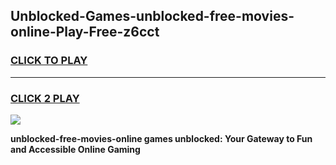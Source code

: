 
## Unblocked-Games-unblocked-free-movies-online-Play-Free-z6cct
<h3>
<a href="https://premium76.site?title=unblocked-free-movies-online&ref=21A">CLICK TO PLAY</a></h3>
<hr>

<h3>
<a href="https://premium76.site?title=unblocked-free-movies-online&ref=21A">CLICK 2 PLAY</a>
  
</h3>

<a href="https://premium76.site?title=unblocked-free-movies-online&ref=21A"><img src="https://clearcache.store/games.png"></a>


**unblocked-free-movies-online games unblocked: Your Gateway to Fun and Accessible Online Gaming**
